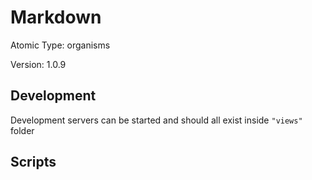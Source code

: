# Markdown

Atomic Type: organisms

Version: 1.0.9

## Development

Development servers can be started and should all exist inside `"views"` folder

## Scripts
